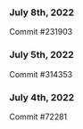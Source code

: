### July 8th, 2022

Commit #231903

### July 5th, 2022

Commit #314353


### July 4th, 2022

Commit #72281
